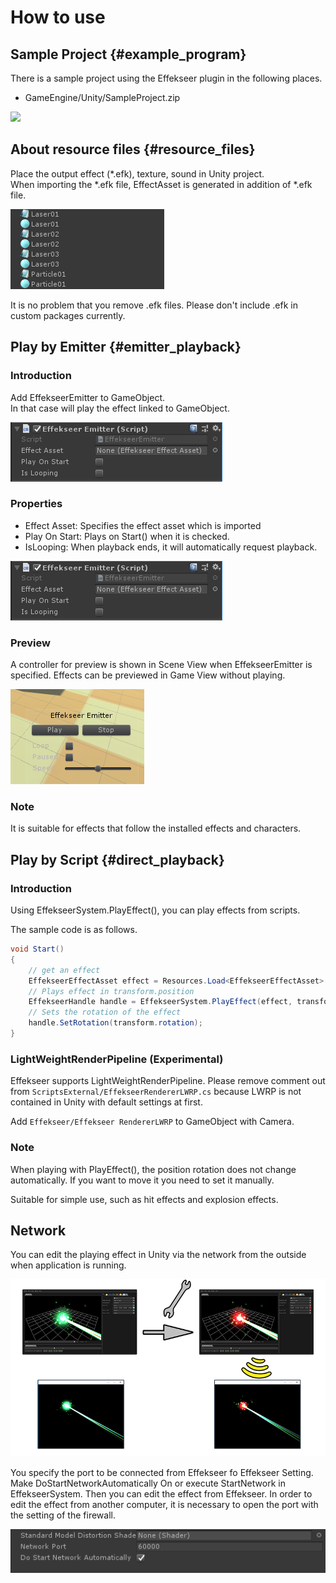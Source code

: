 # How to use

## Sample Project {#example_program}

There is a sample project using the Effekseer plugin in the following places.

- GameEngine/Unity/SampleProject.zip

![](../img/unity_example.png)

## About resource files {#resource_files}

Place the output effect (*.efk), texture, sound in Unity project.  
When importing the *.efk file, EffectAsset is generated in addition of *.efk file.

![](../img/unity_resource.png)

It is no problem that you remove .efk files.
Please don't include .efk in custom packages currently. 

## Play by Emitter {#emitter_playback}

### Introduction

Add EffekseerEmitter to GameObject.  
In that case will play the effect linked to GameObject.

![](../img/unity_emitter.png)

### Properties

- Effect Asset: Specifies the effect asset which is imported
- Play On Start: Plays on Start() when it is checked.
- IsLooping: When playback ends, it will automatically request playback.

![](../img/unity_emitter.png)

### Preview

A controller for preview is shown in Scene View when EffekseerEmitter is specified. Effects can be previewed in Game View without playing.

![](../img/unity_emitter_component_scene_view.png)

### Note

It is suitable for effects that follow the installed effects and characters.

## Play by Script {#direct_playback}

### Introduction

Using EffekseerSystem.PlayEffect(), you can play effects from scripts.

The sample code is as follows.

```cs
void Start()
{
    // get an effect
    EffekseerEffectAsset effect = Resources.Load<EffekseerEffectAsset> ("Laser01");
    // Plays effect in transform.position
    EffekseerHandle handle = EffekseerSystem.PlayEffect(effect, transform.position);
    // Sets the rotation of the effect
    handle.SetRotation(transform.rotation);
}
```

### LightWeightRenderPipeline (Experimental)

Effekseer supports LightWeightRenderPipeline.
Please remove comment out from ``` ScriptsExternal/EffekseerRendererLWRP.cs ``` because LWRP is not contained in Unity with default settings at first.

Add ``` Effekseer/Effekseer RendererLWRP ``` to GameObject with Camera. 

### Note

When playing with PlayEffect(), the position rotation does not change automatically.
If you want to move it you need to set it manually.

Suitable for simple use, such as hit effects and explosion effects.

## Network
You can edit the playing effect in Unity via the network from the outside when application is running.

![](../img/network.png)

You specify the port to be connected from Effekseer fo Effekseer Setting. Make DoStartNetworkAutomatically On or execute StartNetwork in EffekseerSystem. Then you can edit the effect from Effekseer. In order to edit the effect from another computer, it is necessary to open the port with the setting of the firewall. 

![](../img/network_ui.png)
